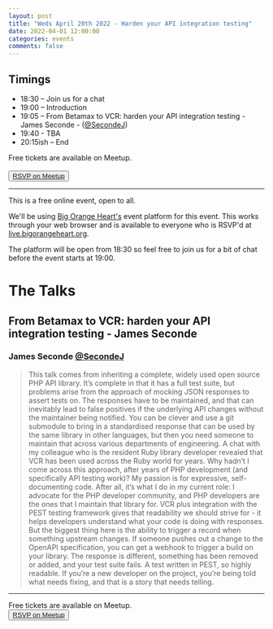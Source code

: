 ```yaml
---
layout: post
title: "Weds April 20th 2022 - Harden your API integration testing"
date: 2022-04-01 12:00:00
categories: events
comments: false
---
```


## Timings

* 18:30 – Join us for a chat
* 19:00 – Introduction
* 19:05 –  From Betamax to VCR: harden your API integration testing - James Seconde - ([@SecondeJ](https://twitter.com/secondej))
* 19:40 - TBA
* 20:15ish – End

Free tickets are available on Meetup.  
<br><button>[RSVP on Meetup](https://www.meetup.com/leedsphp/events/284761382/)</button>

<hr/>

This is a free online event, open to all.

We'll be using [Big Orange Heart's](https://www.bigorangeheart.org) event platform for this event. This works through your web browser and is available to everyone who is RSVP'd at [live.bigorangeheart.org](https://live.bigorangeheart.org/).

The platform will be open from 18:30 so feel free to join us for a bit of chat before the event starts at 19:00.

# The Talks

## From Betamax to VCR: harden your API integration testing - James Seconde

### James Seconde [@SecondeJ](https://twitter.com/secondej)

> This talk comes from inheriting a complete, widely used open source PHP API library. It’s complete in that it has a full test suite, but problems arise from the approach of mocking JSON responses to assert tests on. The responses have to be maintained, and that can inevitably lead to false positives if the underlying API changes without the maintainer being notified. You can be clever and use a git submodule to bring in a standardised response that can be used by the same library in other languages, but then you need someone to maintain that across various departments of engineering. A chat with my colleague who is the resident Ruby library developer revealed that VCR has been used across the Ruby world for years. Why hadn’t I come across this approach, after years of PHP development (and specifically API testing work)? My passion is for expressive, self-documenting code. After all, it’s what I do in my current role: I advocate for the PHP developer community, and PHP developers are the ones that I maintain that library for. VCR plus integration with the PEST testing framework gives that readability we should strive for - it helps developers understand what your code is doing with responses. But the biggest thing here is the ability to trigger a record when something upstream changes. If someone pushes out a change to the OpenAPI specification, you can get a webhook to trigger a build on your library. The response is different, something has been removed or added, and your test suite fails. A test written in PEST, so highly readable. If you’re a new developer on the project, you’re being told what needs fixing, and that is a story that needs telling.

<hr/>

Free tickets are available on Meetup.
<br><button>[RSVP on Meetup](https://www.meetup.com/leedsphp/events/284761382/)</button>
